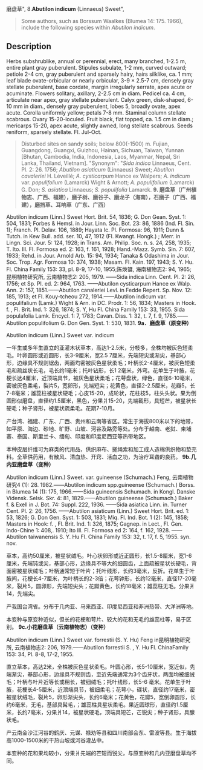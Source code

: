 磨盘草",
8.**Abutilon indicum** (Linnaeus) Sweet",

> Some authors, such as Borssum Waalkes (Blumea 14: 175. 1966), include the following species within *Abutilon indicum*.

## Description
Herbs subshrublike, annual or perennial, erect, many branched, 1-2.5 m, entire plant gray puberulent. Stipules subulate, 1-2 mm, curved outward; petiole 2-4 cm, gray puberulent and sparsely hairy, hairs silklike, ca. 1 mm; leaf blade ovate-orbicular or nearly orbicular, 3-9 × 2.5-7 cm, densely gray stellate puberulent, base cordate, margin irregularly serrate, apex acute or acuminate. Flowers solitary, axillary, 2-2.5 cm in diam. Pedicel ca. 4 cm, articulate near apex, gray stellate puberulent. Calyx green, disk-shaped, 6-10 mm in diam., densely gray puberulent, lobes 5, broadly ovate, apex acute. Corolla uniformly yellow; petals 7-8 mm. Staminal column stellate scabrous. Ovary 15-20-loculed. Fruit black, flat topped, ca. 1.5 cm in diam.; mericarps 15-20, apex acute, slightly awned, long stellate scabrous. Seeds reniform, sparsely stellate. Fl. Jul-Oct.

> Disturbed sites on sandy soils; below 800(-1500) m. Fujian, Guangdong, Guangxi, Guizhou, Hainan, Sichuan, Taiwan, Yunnan [Bhutan, Cambodia, India, Indonesia, Laos, Myanmar, Nepal, Sri Lanka, Thailand, Vietnam].
  "Synonym": "*Sida indica* Linnaeus, Cent. Pl. 2: 26. 1756; *Abutilon asiaticum* (Linnaeus) Sweet; *Abutilon cavaleriei* H. Léveillé; *A. cysticarpum* Hance ex Walpers; *A. indicum* var. *populifolium* (Lamarck) Wight &amp; Arnott; *A. populifolium* (Lamarck) G. Don; *S. asiatica* Linnaeus; *S. populifolia* Lamarck.
**9. 磨盘草（广州植物志、广西、福建），磨子树、磨谷子、磨龙子（海南），石磨子（广西、福建），磨挡草、耳响草（广东、广西）**

Abutilon indicum (Linn.) Sweet Hort. Brit. 54, 1836; G. Don Gean. Syst. 1: 504, 1831; Forbes & Hemsl. in Jour. Linn. Soc. Bot. 23: 86, 1886 (Ind. Fl. Sin. 1); Franch. Pl. Delav. 106, 1889; Hayata Ic. Pl. Formosa: 96, 1911; Dunn & Tutch. in Kew Bull. add. ser. 10, 47, 1912 (Fl. Kwangt. Hongk.) ; Merr. in Lingn. Sci. Jour. 5: 124, 1928; in Trans. Am. Philip. Soc. n. s. 24, 258, 1935; T. Ito. Ill. Fl. Formosa ed. 2: 163, f. 161, 1928; Hand.-Mazz. Symb. Sin. 7: 607, 1933; Rehd. in Jour. Arnold Arb. 15: 94, 1934; Tanaka & Odashima in Jour. Soc. Trop. Agr. Formosa 10: 374, 1938; Masam. Fl. Kain. 197, 1943; S. Y. Hu. Fl. China Family 153: 33, pl. 8-9, 17-10, 1955;陈焕镛, 海南植物志2: 94, 1965; 昆明植物研究所, 云南植物志2: 205, 1979. ——Sida indica Linn. Cent. Pl. 2: 26, 1756; et Sp. Pl. ed. 2: 964, 1763. ——Abutilon cysticarpum Hance ex Walp. Ann. 2: 157, 1851.——Abutilon canaleriei Levl. in Fedde Repert. Sp. Nov. 12: 185, 1913; et Fl. Kouy-tcheou 272, 1914.——Abutilon indicum var. populifalium (Lamk.) Wight & Arn. in DC. Prodr. 1: 56, 1834; Masters in Hook. f. , Fl. Brit. Ind. 1: 326, 1874; S. Y, Hu Fl. China Family 153: 33, 1955. Sida populafolia Lamk. Encycl. 1: 7, 1783; Cavan. Diss. 1: 32, t. 7, f. 9, 1785.——Abutilon populifolium G. Don Gen. Syst. 1: 530, 1831.
**9a．磨盘草（原变种）**

Abutilon indicum (Linn.) Sweet var. indicum

一年生或多年生直立的亚灌木状草本，高达1-2.5米，分枝多，全株均被灰色短柔毛。叶卵圆形或近圆形，长3-9厘米，宽2.5 7厘米，先端短尖或渐尖，基部心形，边缘具不规则锯齿，两面均密被灰色星状柔毛；叶柄长2-4厘米，被灰色短柔毛和疏丝状长毛，毛长约1毫米；托叶钻形，长1 2毫米，外弯。花单生于叶腋，花梗长达4厘米，近顶端具节，被灰色星状柔毛；花萼盘状，绿色，直径6-10毫米，密被灰色柔毛，裂片5，宽卵形，先端短尖；花黄色，直径2-2.5厘米，花瓣5，长7-8毫米；雄蕊柱被星状硬毛；心皮15-20，成轮状，花柱枝5，柱头头状。果为倒圆形似磨盘，直径约1.5厘米，黑色，分果爿15-20，先端截形，具短芒，被星状长硬毛；种子肾形，被星状疏柔毛。花期7-10月。

产台湾、福建、广东、广西、贵州和云南等省区。常生于海拔800米以下的地带，如平原、海边、砂地、旷野、山坡、河谷及路旁等处。分布于越南、老挝、柬埔寨、泰国、斯里兰卡、缅甸、印度和印度尼西亚等热带地区。

本种皮层纤维可为麻类的代用品，供织麻布、搓绳索和加工成人造棉供织物和垫充料。全草供药用，有散风、清血热、开窍、活血之功，为治疗耳聋的良药。
**9b.几内亚磨盘草（变种）**

Abutilon indicum (Linn.) Sweet. var. guineense (Schumach.) Feng, 云南植物研究4 (1): 28. 1982.——Abutilon indicum spp.guineense (Schumach.) Borss. in Blumea 14 (1): 175, 1966.——Sida guineensis Schumach. in Kongl. Danske Vidensk. Selsk. Skr. 4: 81, 1829.——Abutilon guineense (Schumach.) Baker f. & Exell in J. Bot. 74: Suppl. 222, 1936. ——Sida asiatica Linn. in. Turner Cent. Pl. 2: 26, 1756. ——Abutilon asiaticum (Linn.) Sweet Hort. Brit. ed. 1: 53, 1826; G. Don Gen. Syst. 1: 503, 1831; Miq. Fl. Ind. Bot. 1 (2): 145, 1858; Masters in Hook: f. , Fl. Brit. Ind. 1: 326, 1875; Gagnep. in Lect., Fl. Gen. Indo-Chine 1: 408,. 1910; Ito Ill. Fl. Formosa ed 2: 164, f. 162, 1928. ——Abutilon taiwanensis S. Y. Hu Fl. China Family 153: 32, t. 17, f. 5, 1955. syn. nov.

草本，高约50厘米，被星状绒毛。叶心状卵形或近正圆形，长1.5-8厘米，宽1-6厘米，先端钝或尖，基部心形，边缘具不等大的细圆齿，上面疏被星状长硬毛，背面密被星状绒毛；叶柄通常短于叶片；托叶线形，长约3毫米，反折。花单生于叶腋间，花梗长4-7厘米，为叶柄长的2-3倍；花萼钟形，长约12毫米，直径17-20毫米，裂片5，圆卵形，先端短尖头；花瓣黄色，长约18毫米；雄蕊柱无毛。分果爿14，先端尖。

产我国台湾省。分布于几内亚、马来西亚、印度尼西亚和非洲热带、大洋洲等地。

本变种与原变种近似，但长的花梗和萼片、较大的花和无毛的雄蕊柱等，易于区别。
**9c.小花磨盘草（云南植物志）（变种）**

Abutilon indicum (Linn.) Sweet var. forrestii (S. Y. Hu) Feng in昆明植物研究所, 云南植物志2: 206, 1979.——Abutilon forrestii S. , Y. Hu Fl. ChinaFamily 153: 34, Pl. 8-8, 17-2, 1955.

直立草本，高达2米，全株被灰色星状柔毛。叶圆心形，长5-10厘米，宽近似，先端渐尖，基部心形，边缘具不规则齿，至近先端通常为3个齿牙状，两面均被细绒毛；叶柄与叶片近等长或稍长，被细绒毛；托叶线形，长5-6 毫米。花单生于叶腋，花梗长4-5厘米，近顶端具节，被细柔毛；花萼小，碟状，直径约17毫米，密被星状绒毛，裂片5，卵形渐尖头，长约6毫米；花黄色，花瓣5，宽倒卵圆形，长约6毫米，无毛，基部具髯毛，；雄蕊柱具星状柔毛。果近圆球形，直径约1.5厘米，长约7毫米，分果爿14，被星状硬毛，顶端具短芒，芒锐尖；种子肾形，具腺状毛。

产云南金沙江河谷的鹤庆、元谋、禄劝等县和四川南部会东、雷波等县。生于海拔高1000-1500米的干热山坡或河谷灌丛中。

本变种的花和果均较小，分果爿先端的芒短而锐尖，与原变种和几内亚磨盘草均不同。
